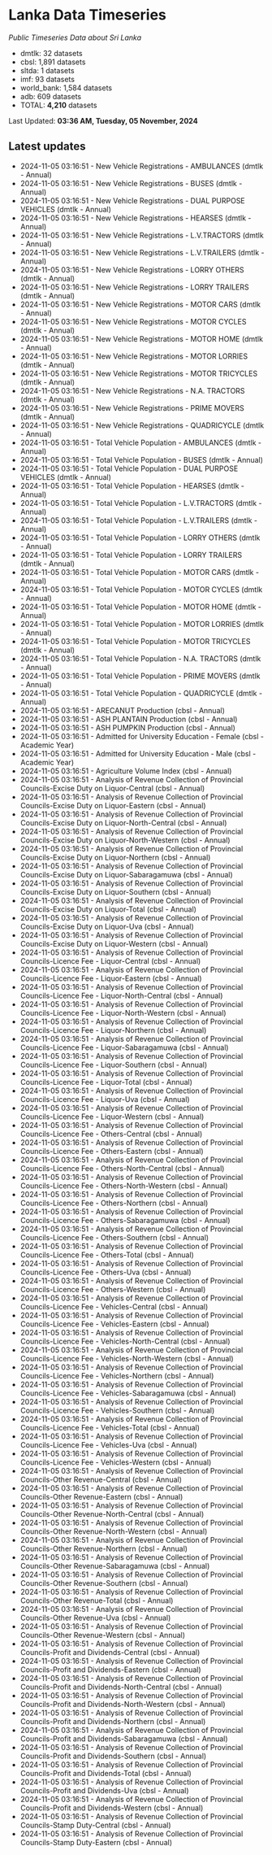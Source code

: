 # Lanka Data Timeseries
*Public Timeseries Data about Sri Lanka*

* dmtlk: 32 datasets
* cbsl: 1,891 datasets
* sltda: 1 datasets
* imf: 93 datasets
* world_bank: 1,584 datasets
* adb: 609 datasets
* TOTAL: **4,210** datasets

Last Updated: **03:36 AM, Tuesday, 05 November, 2024**

## Latest updates

* 2024-11-05 03:16:51 - New Vehicle Registrations - AMBULANCES (dmtlk - Annual)
* 2024-11-05 03:16:51 - New Vehicle Registrations - BUSES (dmtlk - Annual)
* 2024-11-05 03:16:51 - New Vehicle Registrations - DUAL PURPOSE VEHICLES (dmtlk - Annual)
* 2024-11-05 03:16:51 - New Vehicle Registrations - HEARSES (dmtlk - Annual)
* 2024-11-05 03:16:51 - New Vehicle Registrations - L.V.TRACTORS (dmtlk - Annual)
* 2024-11-05 03:16:51 - New Vehicle Registrations - L.V.TRAILERS (dmtlk - Annual)
* 2024-11-05 03:16:51 - New Vehicle Registrations - LORRY OTHERS (dmtlk - Annual)
* 2024-11-05 03:16:51 - New Vehicle Registrations - LORRY TRAILERS (dmtlk - Annual)
* 2024-11-05 03:16:51 - New Vehicle Registrations - MOTOR CARS (dmtlk - Annual)
* 2024-11-05 03:16:51 - New Vehicle Registrations - MOTOR CYCLES (dmtlk - Annual)
* 2024-11-05 03:16:51 - New Vehicle Registrations - MOTOR HOME (dmtlk - Annual)
* 2024-11-05 03:16:51 - New Vehicle Registrations - MOTOR LORRIES (dmtlk - Annual)
* 2024-11-05 03:16:51 - New Vehicle Registrations - MOTOR TRICYCLES (dmtlk - Annual)
* 2024-11-05 03:16:51 - New Vehicle Registrations - N.A. TRACTORS (dmtlk - Annual)
* 2024-11-05 03:16:51 - New Vehicle Registrations - PRIME MOVERS (dmtlk - Annual)
* 2024-11-05 03:16:51 - New Vehicle Registrations - QUADRICYCLE (dmtlk - Annual)
* 2024-11-05 03:16:51 - Total Vehicle Population - AMBULANCES (dmtlk - Annual)
* 2024-11-05 03:16:51 - Total Vehicle Population - BUSES (dmtlk - Annual)
* 2024-11-05 03:16:51 - Total Vehicle Population - DUAL PURPOSE VEHICLES (dmtlk - Annual)
* 2024-11-05 03:16:51 - Total Vehicle Population - HEARSES (dmtlk - Annual)
* 2024-11-05 03:16:51 - Total Vehicle Population - L.V.TRACTORS (dmtlk - Annual)
* 2024-11-05 03:16:51 - Total Vehicle Population - L.V.TRAILERS (dmtlk - Annual)
* 2024-11-05 03:16:51 - Total Vehicle Population - LORRY OTHERS (dmtlk - Annual)
* 2024-11-05 03:16:51 - Total Vehicle Population - LORRY TRAILERS (dmtlk - Annual)
* 2024-11-05 03:16:51 - Total Vehicle Population - MOTOR CARS (dmtlk - Annual)
* 2024-11-05 03:16:51 - Total Vehicle Population - MOTOR CYCLES (dmtlk - Annual)
* 2024-11-05 03:16:51 - Total Vehicle Population - MOTOR HOME (dmtlk - Annual)
* 2024-11-05 03:16:51 - Total Vehicle Population - MOTOR LORRIES (dmtlk - Annual)
* 2024-11-05 03:16:51 - Total Vehicle Population - MOTOR TRICYCLES (dmtlk - Annual)
* 2024-11-05 03:16:51 - Total Vehicle Population - N.A. TRACTORS (dmtlk - Annual)
* 2024-11-05 03:16:51 - Total Vehicle Population - PRIME MOVERS (dmtlk - Annual)
* 2024-11-05 03:16:51 - Total Vehicle Population - QUADRICYCLE (dmtlk - Annual)
* 2024-11-05 03:16:51 - ARECANUT Production (cbsl - Annual)
* 2024-11-05 03:16:51 - ASH PLANTAIN Production (cbsl - Annual)
* 2024-11-05 03:16:51 - ASH PUMPKIN Production (cbsl - Annual)
* 2024-11-05 03:16:51 - Admitted for University Education - Female (cbsl - Academic Year)
* 2024-11-05 03:16:51 - Admitted for University Education - Male (cbsl - Academic Year)
* 2024-11-05 03:16:51 - Agriculture Volume Index (cbsl - Annual)
* 2024-11-05 03:16:51 - Analysis of Revenue Collection of Provincial Councils-Excise Duty on Liquor-Central (cbsl - Annual)
* 2024-11-05 03:16:51 - Analysis of Revenue Collection of Provincial Councils-Excise Duty on Liquor-Eastern (cbsl - Annual)
* 2024-11-05 03:16:51 - Analysis of Revenue Collection of Provincial Councils-Excise Duty on Liquor-North-Central (cbsl - Annual)
* 2024-11-05 03:16:51 - Analysis of Revenue Collection of Provincial Councils-Excise Duty on Liquor-North-Western (cbsl - Annual)
* 2024-11-05 03:16:51 - Analysis of Revenue Collection of Provincial Councils-Excise Duty on Liquor-Northern (cbsl - Annual)
* 2024-11-05 03:16:51 - Analysis of Revenue Collection of Provincial Councils-Excise Duty on Liquor-Sabaragamuwa (cbsl - Annual)
* 2024-11-05 03:16:51 - Analysis of Revenue Collection of Provincial Councils-Excise Duty on Liquor-Southern (cbsl - Annual)
* 2024-11-05 03:16:51 - Analysis of Revenue Collection of Provincial Councils-Excise Duty on Liquor-Total (cbsl - Annual)
* 2024-11-05 03:16:51 - Analysis of Revenue Collection of Provincial Councils-Excise Duty on Liquor-Uva (cbsl - Annual)
* 2024-11-05 03:16:51 - Analysis of Revenue Collection of Provincial Councils-Excise Duty on Liquor-Western (cbsl - Annual)
* 2024-11-05 03:16:51 - Analysis of Revenue Collection of Provincial Councils-Licence Fee - Liquor-Central (cbsl - Annual)
* 2024-11-05 03:16:51 - Analysis of Revenue Collection of Provincial Councils-Licence Fee - Liquor-Eastern (cbsl - Annual)
* 2024-11-05 03:16:51 - Analysis of Revenue Collection of Provincial Councils-Licence Fee - Liquor-North-Central (cbsl - Annual)
* 2024-11-05 03:16:51 - Analysis of Revenue Collection of Provincial Councils-Licence Fee - Liquor-North-Western (cbsl - Annual)
* 2024-11-05 03:16:51 - Analysis of Revenue Collection of Provincial Councils-Licence Fee - Liquor-Northern (cbsl - Annual)
* 2024-11-05 03:16:51 - Analysis of Revenue Collection of Provincial Councils-Licence Fee - Liquor-Sabaragamuwa (cbsl - Annual)
* 2024-11-05 03:16:51 - Analysis of Revenue Collection of Provincial Councils-Licence Fee - Liquor-Southern (cbsl - Annual)
* 2024-11-05 03:16:51 - Analysis of Revenue Collection of Provincial Councils-Licence Fee - Liquor-Total (cbsl - Annual)
* 2024-11-05 03:16:51 - Analysis of Revenue Collection of Provincial Councils-Licence Fee - Liquor-Uva (cbsl - Annual)
* 2024-11-05 03:16:51 - Analysis of Revenue Collection of Provincial Councils-Licence Fee - Liquor-Western (cbsl - Annual)
* 2024-11-05 03:16:51 - Analysis of Revenue Collection of Provincial Councils-Licence Fee - Others-Central (cbsl - Annual)
* 2024-11-05 03:16:51 - Analysis of Revenue Collection of Provincial Councils-Licence Fee - Others-Eastern (cbsl - Annual)
* 2024-11-05 03:16:51 - Analysis of Revenue Collection of Provincial Councils-Licence Fee - Others-North-Central (cbsl - Annual)
* 2024-11-05 03:16:51 - Analysis of Revenue Collection of Provincial Councils-Licence Fee - Others-North-Western (cbsl - Annual)
* 2024-11-05 03:16:51 - Analysis of Revenue Collection of Provincial Councils-Licence Fee - Others-Northern (cbsl - Annual)
* 2024-11-05 03:16:51 - Analysis of Revenue Collection of Provincial Councils-Licence Fee - Others-Sabaragamuwa (cbsl - Annual)
* 2024-11-05 03:16:51 - Analysis of Revenue Collection of Provincial Councils-Licence Fee - Others-Southern (cbsl - Annual)
* 2024-11-05 03:16:51 - Analysis of Revenue Collection of Provincial Councils-Licence Fee - Others-Total (cbsl - Annual)
* 2024-11-05 03:16:51 - Analysis of Revenue Collection of Provincial Councils-Licence Fee - Others-Uva (cbsl - Annual)
* 2024-11-05 03:16:51 - Analysis of Revenue Collection of Provincial Councils-Licence Fee - Others-Western (cbsl - Annual)
* 2024-11-05 03:16:51 - Analysis of Revenue Collection of Provincial Councils-Licence Fee - Vehicles-Central (cbsl - Annual)
* 2024-11-05 03:16:51 - Analysis of Revenue Collection of Provincial Councils-Licence Fee - Vehicles-Eastern (cbsl - Annual)
* 2024-11-05 03:16:51 - Analysis of Revenue Collection of Provincial Councils-Licence Fee - Vehicles-North-Central (cbsl - Annual)
* 2024-11-05 03:16:51 - Analysis of Revenue Collection of Provincial Councils-Licence Fee - Vehicles-North-Western (cbsl - Annual)
* 2024-11-05 03:16:51 - Analysis of Revenue Collection of Provincial Councils-Licence Fee - Vehicles-Northern (cbsl - Annual)
* 2024-11-05 03:16:51 - Analysis of Revenue Collection of Provincial Councils-Licence Fee - Vehicles-Sabaragamuwa (cbsl - Annual)
* 2024-11-05 03:16:51 - Analysis of Revenue Collection of Provincial Councils-Licence Fee - Vehicles-Southern (cbsl - Annual)
* 2024-11-05 03:16:51 - Analysis of Revenue Collection of Provincial Councils-Licence Fee - Vehicles-Total (cbsl - Annual)
* 2024-11-05 03:16:51 - Analysis of Revenue Collection of Provincial Councils-Licence Fee - Vehicles-Uva (cbsl - Annual)
* 2024-11-05 03:16:51 - Analysis of Revenue Collection of Provincial Councils-Licence Fee - Vehicles-Western (cbsl - Annual)
* 2024-11-05 03:16:51 - Analysis of Revenue Collection of Provincial Councils-Other Revenue-Central (cbsl - Annual)
* 2024-11-05 03:16:51 - Analysis of Revenue Collection of Provincial Councils-Other Revenue-Eastern (cbsl - Annual)
* 2024-11-05 03:16:51 - Analysis of Revenue Collection of Provincial Councils-Other Revenue-North-Central (cbsl - Annual)
* 2024-11-05 03:16:51 - Analysis of Revenue Collection of Provincial Councils-Other Revenue-North-Western (cbsl - Annual)
* 2024-11-05 03:16:51 - Analysis of Revenue Collection of Provincial Councils-Other Revenue-Northern (cbsl - Annual)
* 2024-11-05 03:16:51 - Analysis of Revenue Collection of Provincial Councils-Other Revenue-Sabaragamuwa (cbsl - Annual)
* 2024-11-05 03:16:51 - Analysis of Revenue Collection of Provincial Councils-Other Revenue-Southern (cbsl - Annual)
* 2024-11-05 03:16:51 - Analysis of Revenue Collection of Provincial Councils-Other Revenue-Total (cbsl - Annual)
* 2024-11-05 03:16:51 - Analysis of Revenue Collection of Provincial Councils-Other Revenue-Uva (cbsl - Annual)
* 2024-11-05 03:16:51 - Analysis of Revenue Collection of Provincial Councils-Other Revenue-Western (cbsl - Annual)
* 2024-11-05 03:16:51 - Analysis of Revenue Collection of Provincial Councils-Profit and Dividends-Central (cbsl - Annual)
* 2024-11-05 03:16:51 - Analysis of Revenue Collection of Provincial Councils-Profit and Dividends-Eastern (cbsl - Annual)
* 2024-11-05 03:16:51 - Analysis of Revenue Collection of Provincial Councils-Profit and Dividends-North-Central (cbsl - Annual)
* 2024-11-05 03:16:51 - Analysis of Revenue Collection of Provincial Councils-Profit and Dividends-North-Western (cbsl - Annual)
* 2024-11-05 03:16:51 - Analysis of Revenue Collection of Provincial Councils-Profit and Dividends-Northern (cbsl - Annual)
* 2024-11-05 03:16:51 - Analysis of Revenue Collection of Provincial Councils-Profit and Dividends-Sabaragamuwa (cbsl - Annual)
* 2024-11-05 03:16:51 - Analysis of Revenue Collection of Provincial Councils-Profit and Dividends-Southern (cbsl - Annual)
* 2024-11-05 03:16:51 - Analysis of Revenue Collection of Provincial Councils-Profit and Dividends-Total (cbsl - Annual)
* 2024-11-05 03:16:51 - Analysis of Revenue Collection of Provincial Councils-Profit and Dividends-Uva (cbsl - Annual)
* 2024-11-05 03:16:51 - Analysis of Revenue Collection of Provincial Councils-Profit and Dividends-Western (cbsl - Annual)
* 2024-11-05 03:16:51 - Analysis of Revenue Collection of Provincial Councils-Stamp Duty-Central (cbsl - Annual)
* 2024-11-05 03:16:51 - Analysis of Revenue Collection of Provincial Councils-Stamp Duty-Eastern (cbsl - Annual)